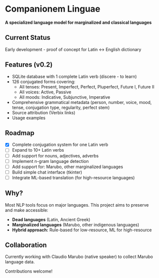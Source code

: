 # Companionem Linguae

**A specialized language model for marginalized and classical languages**

## Current Status
Early development - proof of concept for Latin ↔ English dictionary

## Features (v0.2)
- SQLite database with 1 complete Latin verb (discere - to learn)
- 126 conjugated forms covering:
  - All tenses: Present, Imperfect, Perfect, Pluperfect, Future I, Future II
  - All voices: Active, Passive
  - All moods: Indicative, Subjunctive, Imperative
- Comprehensive grammatical metadata (person, number, voice, mood, tense, conjugation type, regularity, perfect stem)
- Source attribution (Verbix links)
- Usage examples

## Roadmap
- [x] Complete conjugation system for one Latin verb
- [ ] Expand to 10+ Latin verbs
- [ ] Add support for nouns, adjectives, adverbs
- [ ] Implement n-gram language detection
- [ ] Add support for: Marubo, other marginalized languages
- [ ] Build simple chat interface (tkinter)
- [ ] Integrate ML-based translation (for high-resource languages)

## Why?
Most NLP tools focus on major languages. This project aims to preserve and make accessible:
- **Dead languages** (Latin, Ancient Greek)
- **Marginalized languages** (Marubo, other indigenous languages)
- **Hybrid approach:** Rule-based for low-resource, ML for high-resource

## Collaboration
Currently working with Claudio Marubo (native speaker) to collect Marubo language data.

Contributions welcome!
